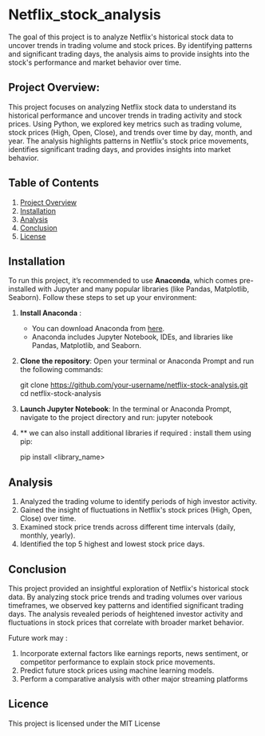 # Netflix_stock_analysis 
The goal of this project is to analyze Netflix's historical stock data to uncover trends in trading volume and stock prices. By identifying patterns and significant trading days, the analysis aims to provide insights into the stock's performance and market behavior over time.


## Project Overview:

This project focuses on analyzing Netflix stock data to understand its historical performance and uncover trends in trading activity and stock prices. Using Python, we explored key metrics such as trading volume, stock prices (High, Open, Close), and trends over time by day, month, and year. The analysis highlights patterns in Netflix's stock price movements, identifies significant trading days, and provides insights into market behavior.

 
## Table of Contents
1. [Project Overview](#project-overview)
2. [Installation](#installation)
3. [Analysis](#analysis)
4. [Conclusion](#conclusion)
5. [License](#license)


## Installation

To run this project, it’s recommended to use **Anaconda**, which comes pre-installed with Jupyter and many popular libraries (like Pandas, Matplotlib, Seaborn). Follow these steps to set up your environment:

1. **Install Anaconda** :
   - You can download Anaconda from [here](https://www.anaconda.com/products/individual). 
   - Anaconda includes Jupyter Notebook, IDEs, and libraries like Pandas, Matplotlib, and Seaborn.
  


2. **Clone the repository**:
    Open your terminal or Anaconda Prompt and run the following commands:

   git clone https://github.com/your-username/netflix-stock-analysis.git  
   cd netflix-stock-analysis  




3. **Launch Jupyter Notebook**:
   In the terminal or Anaconda Prompt, navigate to the project directory and run:
   jupyter notebook


4. ** we can also install additional libraries if required :
    install them using pip:

   pip install <library_name>


## Analysis 

   1. Analyzed the trading volume to identify periods of high investor activity.
   2. Gained the insight of fluctuations in Netflix's stock prices (High, Open, Close) over time.
   3. Examined stock price trends across different time intervals (daily, monthly, yearly).
   4. Identified the top 5 highest and lowest stock price days.


## Conclusion 

This project provided an insightful exploration of Netflix's historical stock data. By analyzing stock price trends and trading volumes over various timeframes, we observed key patterns and identified significant trading days. The analysis revealed periods of heightened investor activity and fluctuations in stock prices that correlate with broader market behavior.

Future work may : 
    
   1) Incorporate external factors like earnings reports, news sentiment, or competitor performance to explain stock price movements.  
   2) Predict future stock prices using machine learning models.
   3) Perform a comparative analysis with other major streaming platforms


## Licence 

This project is licensed under the MIT License 








